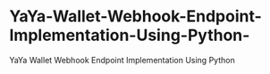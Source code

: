 # YaYa-Wallet-Webhook-Endpoint-Implementation-Using-Python-
YaYa Wallet Webhook Endpoint Implementation Using Python 
